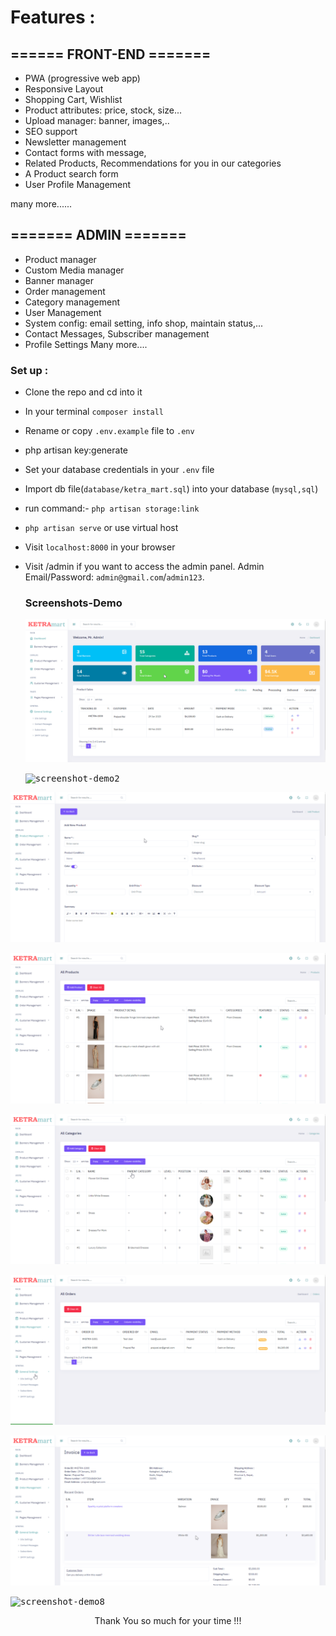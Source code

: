 
# Features :

## ====== FRONT-END =======
- PWA (progressive web app)
- Responsive Layout
- Shopping Cart, Wishlist
- Product attributes: price, stock, size...
- Upload manager: banner, images,..
- SEO support
- Newsletter management
- Contact forms with message,
- Related Products, Recommendations for you in our categories
- A Product search form
- User Profile Management

many more......

## ======= ADMIN =======


- Product manager
- Custom Media manager 
- Banner manager
- Order management
- Category management
- User Management
- System config: email setting, info shop, maintain status,...
- Contact Messages, Subscriber management
- Profile Settings
Many more....


### Set up :

- Clone the repo and cd into it
- In your terminal ```composer install```
- Rename or copy ```.env.example``` file to ``.env``
- php artisan key:generate
- Set your database credentials in your ```.env``` file
- Import db file(```database/ketra_mart.sql```) into your database (```mysql,sql```)
- run command:-  ```php artisan storage:link```
- ```php artisan serve``` or use virtual host
- Visit ```localhost:8000``` in your browser
- Visit /admin if you want to access the admin panel. Admin Email/Password: ```admin@gmail.com```/```admin123```. 


  ### Screenshots-Demo
  <kbd>![screenshot-demo1](./screenshots/white-dashboard.png)</kbd><br>
  
  <kbd>![screenshot-demo2](./screenshots/black-dashboard.png)</kbd><br>
  
 <kbd>![screenshot-demo3](./screenshots/add-product.png)</kbd><br>
 
 <kbd>![screenshot-demo4](./screenshots/product-list.png)</kbd><br>
 
  <kbd>![screenshot-demo5](./screenshots/category-list.png)</kbd><br>
  
  <kbd>![screenshot-demo6](./screenshots/order-list.png)</kbd><br>
   
  <kbd>![screenshot-demo7](./screenshots/order-detail.png)</kbd><br>
    
  <kbd>![screenshot-demo8](./screenshots/general-settings.png)</kbd><br>

<p style="text-align:center">Thank You so much for your time !!!</p>
